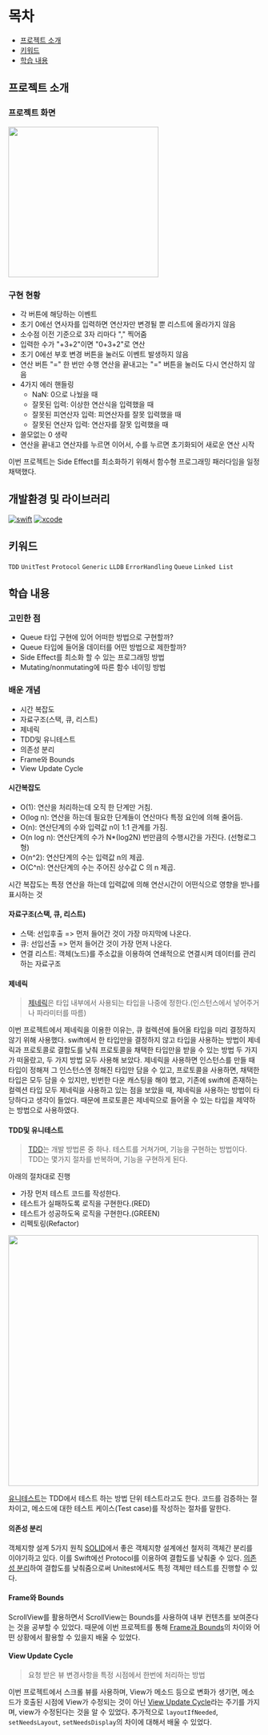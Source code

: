 # 목차

- [프로젝트 소개](#프로젝트-소개)
- [키워드](#키워드)
- [학습 내용](#학습-내용)


## 프로젝트 소개

### 프로젝트 화면

<img src="https://i.imgur.com/tUF6hGv.gif" width="300">

### 구현 현황
- 각 버튼에 해당하는 이벤트
- 초기 0에선 연사자를 입력하면 연산자만 변경될 뿐 리스트에 올라가지 않음
- 소수점 이전 기준으로 3자 리마다 "," 찍어줌
- 입력한 수가 "+3+2"이면 "0+3+2"로 연산
- 초기 0에선 부호 변경 버튼을 눌러도 이벤트 발생하지 않음
- 연산 버튼 "=" 한 번만 수행 연산을 끝내고는 "=" 버튼을 눌러도 다시 연산하지 않음
- 4가지 에러 핸들링
    - NaN: 0으로 나눴을 때
    - 잘못된 입력: 이상한 연산식을 입력했을 때
    - 잘못된 피연산자 입력: 피연산자를 잘못 입력했을 때
    - 잘못된 연산자 입력: 연산자를 잘못 입력했을 때
- 쓸모없는 0 생략
- 연산을 끝내고 연산자를 누르면 이어서, 수를 누르면 초기화되어 새로운 연산 시작

이번 프로젝트는 Side Effect를 최소화하기 위해서 함수형 프로그래밍 패러다임을 일정 채택했다.


## 개발환경 및 라이브러리

[![swift](https://img.shields.io/badge/swift-5.0-orange)]()
[![xcode](https://img.shields.io/badge/Xcode-13.0-blue)]()

## 키워드
`TDD` `UnitTest` `Protocol` `Generic` `LLDB` `ErrorHandling` `Queue` `Linked List` 

## 학습 내용


### 고민한 점
- Queue 타입 구현에 있어 어떠한 방법으로 구현할까?
- Queue 타입에 들어올 데이터를 어떤 방법으로 제한할까?
- Side Effect를 최소화 할 수 있는 프로그래밍 방법
- Mutating/nonmutating에 따른 함수 네이밍 방법

### 배운 개념
- 시간 복잡도
- 자료구조(스택, 큐, 리스트)
- 제네릭
- TDD및 유니테스트
- 의존성 분리
- Frame와 Bounds
- View Update Cycle


#### 시간복잡도
- O(1): 연산을 처리하는데 오직 한 단계만 거침.
- O(log n): 연산을 하는데 필요한 단계들이 연산마다 특정 요인에 의해 줄어듬.
- O(n): 연산단계의 수와 입력값 n이 1:1 관계를 가짐.
- O(n log n): 연산단계의 수가 N*(log2N) 번만큼의 수행시간을 가진다. (선형로그형)
- O(n^2): 연산단계의 수는 입력값 n의 제곱.
- O(C^n): 연산단계의 수는 주어진 상수값 C 의 n 제곱.

시간 복잡도는 특정 연산을 하는데 입력값에 의해 연산시간이 어떤식으로 영향을 받나를 표시하는 것

#### 자료구조(스택, 큐, 리스트)
- 스택: 선입후출 => 먼저 들어간 것이 가장 마지막에 나온다.
- 큐: 선입선출 => 먼저 들어간 것이 가장 먼저 나온다.
- 연결 리스트: 객체(노드)를 주소값을 이용하여 연쇄적으로 연결시켜 데이터를 관리하는 자료구조

#### 제네릭
> [제네릭](https://github.com/saafaaari/Today-I-Learned/blob/main/2022.03/2022.03.15%20%EC%A0%9C%EB%84%88%EB%A6%AD%2C%20TDD.md)은 타입 내부에서 사용되는 타입을 나중에 정한다.(인스턴스에서 넣어주거나 파라미터를 따름)

이번 프로젝트에서 제네릭을 이용한 이유는,
큐 컬렉션에 들어올 타입을 미리 결정하지 않기 위해 사용했다. swift에서 한 타입만을 결정하지 않고 타입을 사용하는 방법이 제네릭과 프로토콜로 결합도를 낮춰 프로토콜을 채택한 타입만을 받을 수 있는 방법 두 가지가 떠올랐고, 두 가지 방법 모두 사용해 보았다. 제네릭을 사용하면 인스턴스를 만들 때 타입이 정해져 그 인스턴스엔 정해진 타입만 담을 수 있고, 프로토콜을 사용하면, 채택한 타입은 모두 담을 수 있지만, 빈번한 다운 캐스팅을 해야 했고, 기존에 swift에 존재하는 컬렉션 타입 모두 제네릭을 사용하고 있는 점을 보았을 때, 제네릭을 사용하는 방법이 타당하다고 생각이 들었다. 때문에 프로토콜은 제네릭으로 들어올 수 있는 타입을 제약하는 방법으로 사용하였다.


#### TDD및 유니테스트
> [TDD](https://github.com/saafaaari/Today-I-Learned/blob/main/2022.03/2022.03.15%20%EC%A0%9C%EB%84%88%EB%A6%AD%2C%20TDD.md)는 개발 방법론 중 하나.
테스트를 거쳐가며, 기능을 구현하는 방법이다. TDD는 몇가지 절차를 반복하며, 기능을 구현하게 된다.

아래의 절차대로 진행
- 가장 먼저 테스트 코드를 작성한다.
- 테스트가 실패하도록 로직을 구현한다.(RED)
- 테스트가 성공하도옥 로직을 구현한다.(GREEN)
- 리펙토링(Refactor)

<img src="https://i.imgur.com/XQnePZF.png" width="500">


[유니테스트](https://github.com/saafaaari/Today-I-Learned/blob/main/2022.03/2022.03.17%20%EC%9C%A0%EB%8B%88%ED%85%8C%EC%8A%A4%ED%8A%B8%2C%20%EC%9D%98%EC%A1%B4%EC%84%B1%20%EC%A3%BC%EC%9E%85%EA%B3%BC%20%EB%B6%84%EB%A6%AC.md)는 TDD에서 테스트 하는 방법 단위 테스트라고도 한다.
코드를 검증하는 절차이고, 메소드에 대한 테스트 케이스(Test case)를 작성하는 절차를 말한다.


#### 의존성 분리
객체지향 설계 5가지 원칙 [SOLID](https://github.com/saafaaari/Today-I-Learned/blob/main/2022.03/2022.03.18%20%EC%86%94%EB%A6%AC%EB%93%9C.md)에서 좋은 객체지향 설계에선 철저히 객체간 분리를 이야기하고 있다. 이를 Swift에선 Protocol를 이용하여 결합도를 낮춰줄 수 있다. [의존성 분리](https://github.com/saafaaari/Today-I-Learned/blob/main/2022.03/2022.03.17%20%EC%9C%A0%EB%8B%88%ED%85%8C%EC%8A%A4%ED%8A%B8%2C%20%EC%9D%98%EC%A1%B4%EC%84%B1%20%EC%A3%BC%EC%9E%85%EA%B3%BC%20%EB%B6%84%EB%A6%AC.md)하여 결합도를 낮춰줌으로써 Unitest에서도 특정 객체만 테스트를 진행할 수 있다.

#### Frame와 Bounds
ScrollView를 활용하면서 ScrollView는 Bounds를 사용하여 내부 컨텐츠를 보여준다는 것을 공부할 수 있었다. 때문에 이번 프로젝트를 통해 [Frame과 Bounds](https://github.com/saafaaari/Today-I-Learned/blob/main/2022.04/2022.04.01%20Frame%EC%99%80%20Bounds.md)의 차이와 어떤 상황에서 활용할 수 있을지 배울 수 있었다.

#### View Update Cycle
> 요청 받은 뷰 변경사항을 특정 시점에서 한번에 처리하는 방법

이번 프로젝트에서 스크롤 뷰를 사용하며, View가 메소드 등으로 변화가 생기면, 메소드가 호출된 시점에 View가 수정되는 것이 아닌 [View Update Cycle](https://github.com/saafaaari/Today-I-Learned/blob/main/2022.03/2022.03.25%20View%20%EC%97%85%EB%8D%B0%EC%9D%B4%ED%8A%B8.md)라는 주기를 가지며, view가 수정된다는 것을 알 수 있었다. 추가적으로 `layoutIfNeeded`, `setNeedsLayout`, `setNeedsDisplay`의 차이에 대해서 배울 수 있었다.






